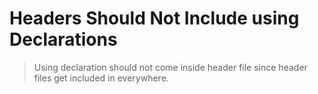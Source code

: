 # Headers Should Not Include using Declarations
> Using declaration should not come inside header file since header files get included in everywhere.
